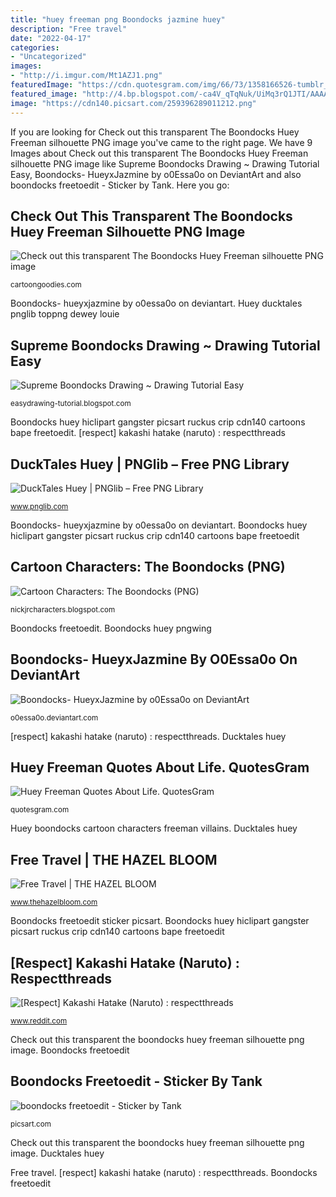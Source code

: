 ```yaml
---
title: "huey freeman png Boondocks jazmine huey"
description: "Free travel"
date: "2022-04-17"
categories:
- "Uncategorized"
images:
- "http://i.imgur.com/Mt1AZJ1.png"
featuredImage: "https://cdn.quotesgram.com/img/66/73/1358166526-tumblr_mot0fs0H9T1rgam01o2_r1_1280.png"
featured_image: "http://4.bp.blogspot.com/-ca4V_qTqNuk/UiMq3rQ1JTI/AAAAAAAAVCU/IRoS_YyQzP4/s1600/Huey.png"
image: "https://cdn140.picsart.com/259396289011212.png"
---
```


If you are looking for Check out this transparent The Boondocks Huey Freeman silhouette PNG image you've came to the right page. We have 9 Images about Check out this transparent The Boondocks Huey Freeman silhouette PNG image like Supreme Boondocks Drawing ~ Drawing Tutorial Easy, Boondocks- HueyxJazmine by o0Essa0o on DeviantArt and also boondocks freetoedit - Sticker by Tank. Here you go:

## Check Out This Transparent The Boondocks Huey Freeman Silhouette PNG Image

![Check out this transparent The Boondocks Huey Freeman silhouette PNG image](https://img.cartoongoodies.com/wp-content/uploads/2020/10/The-Boondocks-Huey-Freeman-silhouette-208x300.png "Free travel")

<small>cartoongoodies.com</small>

Boondocks- hueyxjazmine by o0essa0o on deviantart. Huey ducktales pnglib toppng dewey louie

## Supreme Boondocks Drawing ~ Drawing Tutorial Easy

![Supreme Boondocks Drawing ~ Drawing Tutorial Easy](https://wallpapercave.com/wp/wp3954523.png "Boondocks huey")

<small>easydrawing-tutorial.blogspot.com</small>

Boondocks huey hiclipart gangster picsart ruckus crip cdn140 cartoons bape freetoedit. [respect] kakashi hatake (naruto) : respectthreads

## DuckTales Huey | PNGlib – Free PNG Library

![DuckTales Huey | PNGlib – Free PNG Library](https://www.pnglib.com/wp-content/uploads/2020/01/ducktales-huey_5e1204a3b05e9.png "Boondocks jazmine huey")

<small>www.pnglib.com</small>

Boondocks- hueyxjazmine by o0essa0o on deviantart. Boondocks huey hiclipart gangster picsart ruckus crip cdn140 cartoons bape freetoedit

## Cartoon Characters: The Boondocks (PNG)

![Cartoon Characters: The Boondocks (PNG)](http://4.bp.blogspot.com/-ca4V_qTqNuk/UiMq3rQ1JTI/AAAAAAAAVCU/IRoS_YyQzP4/s1600/Huey.png "Kakashi hatake sharingan respectthreads")

<small>nickjrcharacters.blogspot.com</small>

Boondocks freetoedit. Boondocks huey pngwing

## Boondocks- HueyxJazmine By O0Essa0o On DeviantArt

![Boondocks- HueyxJazmine by o0Essa0o on DeviantArt](http://pre01.deviantart.net/ed0e/th/pre/i/2014/028/f/b/boondocks__hueyxjazmine_by_o0essa0o-d744esc.png "Boondocks huey")

<small>o0essa0o.deviantart.com</small>

[respect] kakashi hatake (naruto) : respectthreads. Ducktales huey

## Huey Freeman Quotes About Life. QuotesGram

![Huey Freeman Quotes About Life. QuotesGram](https://cdn.quotesgram.com/img/66/73/1358166526-tumblr_mot0fs0H9T1rgam01o2_r1_1280.png "Boondocks freetoedit")

<small>quotesgram.com</small>

Huey boondocks cartoon characters freeman villains. Ducktales huey

## Free Travel | THE HAZEL BLOOM

![Free Travel | THE HAZEL BLOOM](https://cdn140.picsart.com/259396289011212.png "Boondocks huey")

<small>www.thehazelbloom.com</small>

Boondocks freetoedit sticker picsart. Boondocks huey hiclipart gangster picsart ruckus crip cdn140 cartoons bape freetoedit

## [Respect] Kakashi Hatake (Naruto) : Respectthreads

![[Respect] Kakashi Hatake (Naruto) : respectthreads](http://i.imgur.com/Mt1AZJ1.png "Supreme boondocks drawing ~ drawing tutorial easy")

<small>www.reddit.com</small>

Check out this transparent the boondocks huey freeman silhouette png image. Boondocks freetoedit

## Boondocks Freetoedit - Sticker By Tank

![boondocks freetoedit - Sticker by Tank](http://cdn140.picsart.com/287759344045211.png "Boondocks huey")

<small>picsart.com</small>

Check out this transparent the boondocks huey freeman silhouette png image. Ducktales huey

Free travel. [respect] kakashi hatake (naruto) : respectthreads. Boondocks freetoedit
